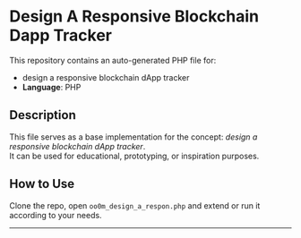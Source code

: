 # Design A Responsive Blockchain Dapp Tracker

This repository contains an auto-generated PHP file for:

- design a responsive blockchain dApp tracker
- **Language**: PHP

## Description

This file serves as a base implementation for the concept: *design a responsive blockchain dApp tracker*.  
It can be used for educational, prototyping, or inspiration purposes.

## How to Use

Clone the repo, open `oo0m_design_a_respon.php` and extend or run it according to your needs.

---


